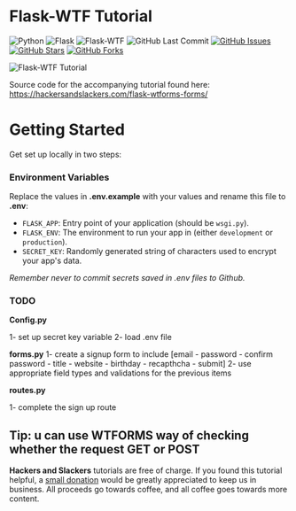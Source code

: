 # Flask-WTF Tutorial

![Python](https://img.shields.io/badge/Python-v^3.8-blue.svg?logo=python&longCache=true&logoColor=white&colorB=5e81ac&style=flat-square&colorA=4c566a)
![Flask](https://img.shields.io/badge/Flask-v1.1.1-blue.svg?longCache=true&logo=flask&style=flat-square&logoColor=white&colorB=5e81ac&colorA=4c566a)
![Flask-WTF](https://img.shields.io/badge/Flask--WTF-v0.14.2-blue.svg?longCache=true&logo=flask&style=flat-square&logoColor=white&colorB=5e81ac&colorA=4c566a)
![GitHub Last Commit](https://img.shields.io/github/last-commit/google/skia.svg?style=flat-square&colorA=4c566a&colorB=a3be8c&logo=GitHub)
[![GitHub Issues](https://img.shields.io/github/issues/hackersandslackers/flask-wtform-tutorial.svg?style=flat-square&colorA=4c566a&logo=GitHub&colorB=ebcb8b)](https://github.com/hackersandslackers/flask-wtform-tutorial/issues)
[![GitHub Stars](https://img.shields.io/github/stars/hackersandslackers/flask-wtform-tutorial.svg?style=flat-square&colorA=4c566a&logo=GitHub&colorB=ebcb8b)](https://github.com/hackersandslackers/flask-wtform-tutorial/stargazers)
[![GitHub Forks](https://img.shields.io/github/forks/hackersandslackers/flask-wtform-tutorial.svg?style=flat-square&colorA=4c566a&logo=GitHub&colorB=ebcb8b)](https://github.com/hackersandslackers/flask-wtform-tutorial/network)

![Flask-WTF Tutorial](https://github.com/hackersandslackers/flask-wtform-tutorial/blob/master/.github/flask-wtforms-tutorial@2x.jpg?raw=true)

Source code for the accompanying tutorial found here: https://hackersandslackers.com/flask-wtforms-forms/


# Getting Started

Get set up locally in two steps:

### Environment Variables

Replace the values in **.env.example** with your values and rename this file to **.env**:

* `FLASK_APP`: Entry point of your application (should be `wsgi.py`).
* `FLASK_ENV`: The environment to run your app in (either `development` or `production`).
* `SECRET_KEY`: Randomly generated string of characters used to encrypt your app's data.

*Remember never to commit secrets saved in .env files to Github.*


### TODO

**Config.py** 

1- set up secret key variable 
2- load .env file

**forms.py**
1- create a signup form to include [email - password - confirm password - title - website - birthday - recapthcha - submit]
2- use appropriate field types and validations for the previous items 

**routes.py**

1- complete the sign up route

Tip: u can use WTFORMS way of checking whether the request GET or POST   
-----

**Hackers and Slackers** tutorials are free of charge. If you found this tutorial helpful, a [small donation](https://www.buymeacoffee.com/hackersslackers) would be greatly appreciated to keep us in business. All proceeds go towards coffee, and all coffee goes towards more content.
